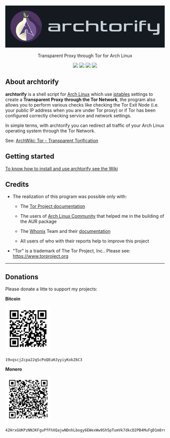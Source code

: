 <p align="center">
<img src="img/logo.png" alt="archtorify">
</p>

<p align="center">
Transparent Proxy through Tor for Arch Linux
</p>

<p align="center">
<a href="https://github.com/brainfucksec/archtorify/tags"><img src="https://img.shields.io/badge/version-1.28.0-blue"></a>
<a href="https://github.com/brainfucksec/archtorify/commits/master"><img src="https://img.shields.io/badge/build-passing-brightgreen.svg"></a>
<a href="https://github.com/brainfucksec/archtorify/wiki"><img src="https://img.shields.io/badge/docs-passing-brightgreen.svg"></a>
<a href="https://github.com/brainfucksec/archtorify/blob/master/LICENSE"><img src="https://img.shields.io/github/license/brainfucksec/archtorify.svg"></a>
</p>

## About archtorify

**archtorify** is a shell script for [Arch Linux](https://www.archlinux.org/) which use [iptables](https://www.netfilter.org/projects/iptables/index.html) settings to create a **Transparent Proxy through the Tor Network**, the program also allows you to perform various checks like checking the Tor Exit Node (i.e. your public IP address when you are under Tor proxy) or if Tor has been configured correctly checking service and network settings.

In simple terms, with archtorify you can redirect all traffic of your Arch Linux operating system through the Tor Network.

See: [ArchWiki: Tor - Transparent Torification](https://wiki.archlinux.org/title/Tor#Transparent_Torification)

## Getting started

[To know how to install and use archtorify see the Wiki](https://github.com/brainfucksec/archtorify/wiki)

## Credits

* The realization of this program was possible only with:

    * The [Tor Project documentation](https://gitlab.torproject.org/tpo/tpa/team/-/wikis/home)

    * The users of [Arch Linux Community](https://bbs.archlinux.org/) that helped me in the building of the AUR package

    * The [Whonix](https://www.whonix.org/) Team and their [documentation](https://www.whonix.org/wiki/Documentation)

    * All users of who with their reports help to improve this project

* "Tor" is a trademark of The Tor Project, Inc.. Please see: https://www.torproject.org

---

## Donations

Please donate a litte to support my projects:

**Bitcoin**

![.](img/bitcoin.png)

```
19vqscjZcpa22qScPoQEuHJyyiyKokZ6C3
```

**Monero**

![.](img/monero.png)

```
42HrxGUKPzNNJKFguPfFhXQajwNDnhLbogy6EWexWw9Sh5pTumVk7dkcD2PB4MuFgD1m8rnaR3pr1g852BWUTpXaTo9rQyr
```
